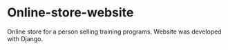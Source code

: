 # Online-store-website
Online store for a person selling training programs. Website was developed with Django.
